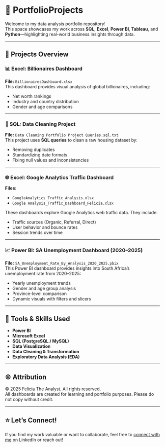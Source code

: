 # 📁 PortfolioProjects

Welcome to my data analysis portfolio repository!  
This space showcases my work across **SQL**, **Excel**, **Power BI**, **Tableau**, and **Python**—highlighting real-world business insights through data.

---

## 📌 Projects Overview

### 📊 Excel: Billionaires Dashboard
**File:** `BillionairesDashboard.xlsx`  
This dashboard provides visual analysis of global billionaires, including:

- Net worth rankings
- Industry and country distribution
- Gender and age comparisons

---

### 🧹 SQL: Data Cleaning Project
**File:** `Data Cleaning Portfolio Project Queries.sql.txt`  
This project uses **SQL queries** to clean a raw housing dataset by:

- Removing duplicates
- Standardizing date formats
- Fixing null values and inconsistencies

---

### 🌐 Excel: Google Analytics Traffic Dashboard
**Files:**  
- `GoogleAnalytics_Traffic_Analysis.xlsx`  
- `Google Analysis_Traffic_Dashboard_Felicia.xlsx`

These dashboards explore Google Analytics web traffic data. They include:

- Traffic sources (Organic, Referral, Direct)
- User behavior and bounce rates
- Session trends over time

---

### 📈 Power BI: SA Unemployment Dashboard (2020–2025)
**File:** `SA_Unemployment_Rate_By_Analysis_2020_2025.pbix`  
This Power BI dashboard provides insights into South Africa’s unemployment rate from 2020–2025:

- Yearly unemployment trends
- Gender and age group analysis
- Province-level comparison
- Dynamic visuals with filters and slicers

---

## 🧠 Tools & Skills Used
- **Power BI**
- **Microsoft Excel**
- **SQL (PostgreSQL / MySQL)**
- **Data Visualization**
- **Data Cleaning & Transformation**
- **Exploratory Data Analysis (EDA)**

---

## © Attribution
© 2025 Felicia The Analyst. All rights reserved.  
All dashboards are created for learning and portfolio purposes. Please do not copy without credit.

---

## ⭐ Let’s Connect!
If you find my work valuable or want to collaborate, feel free to [connect with me](#) on LinkedIn or reach out!



